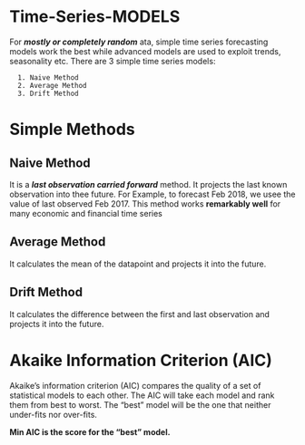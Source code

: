 # Time-Series-MODELS

For ***mostly or completely random*** ata, simple time series forecasting models work the best while advanced models are used to exploit trends, seasonality etc. There are 3 simple time series models:

      1. Naive Method
      2. Average Method
      3. Drift Method
      
# Simple Methods

## Naive Method

It is a ***last observation carried forward*** method. It projects the last known observation into thee future. 
For Example, to forecast Feb 2018, we usee the value of last observed Feb 2017.
This method works **remarkably well** for many economic and financial time series

## Average Method

It calculates the mean of the datapoint and projects it into the future.

## Drift Method

It calculates the difference between the first and last observation and projects it into the future.

# Akaike Information Criterion (AIC)

Akaike’s information criterion (AIC) compares the quality of a set of statistical models to each other. The AIC will take each model and rank them from best to worst. The “best” model will be the one that neither under-fits nor over-fits.

**Min AIC is the score for the “best” model.**
